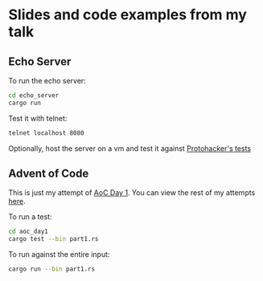 # Slides and code examples from my talk


## Echo Server
To run the echo server:
```bash
cd echo_server
cargo run
```

Test it with telnet:
```bash
telnet localhost 8080
```

Optionally, host the server on a vm and test it against [Protohacker's tests](https://protohackers.com/problem/0)


## Advent of Code
This is just my attempt of [AoC Day 1](https://adventofcode.com/2023/day/1). You can view the rest of my attempts [here](https://github.com/Maniktherana/advent-of-code).

To run a test:
```bash
cd aoc_day1
cargo test --bin part1.rs
```

To run against the entire input:
```bash
cargo run --bin part1.rs
```

